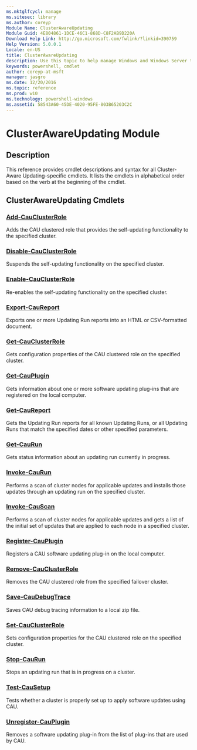```yaml
---
ms.mktglfcycl: manage
ms.sitesec: library
ms.author: coreyp
Module Name: ClusterAwareUpdating
Module Guid: 4E804861-1DCE-46C1-868D-C8F2AB9D220A
Download Help Link: http://go.microsoft.com/fwlink/?linkid=390759
Help Version: 5.0.0.1
Locale: en-US
title: ClusterAwareUpdating
description: Use this topic to help manage Windows and Windows Server technologies with Windows PowerShell.
keywords: powershell, cmdlet
author: coreyp-at-msft
manager: jasgro
ms.date: 12/20/2016
ms.topic: reference
ms.prod: w10
ms.technology: powershell-windows
ms.assetid: 58543A60-45DE-4020-95FE-803B65203C2C
---
```


# ClusterAwareUpdating Module
## Description
This reference provides cmdlet descriptions and syntax for all Cluster-Aware Updating-specific cmdlets. 
It lists the cmdlets in alphabetical order based on the verb at the beginning of the cmdlet.

## ClusterAwareUpdating Cmdlets
### [Add-CauClusterRole](./add-cauclusterrole.md)
Adds the CAU clustered role that provides the self-updating functionality to the specified cluster.

### [Disable-CauClusterRole](./disable-cauclusterrole.md)
Suspends the self-updating functionality on the specified cluster.

### [Enable-CauClusterRole](./enable-cauclusterrole.md)
Re-enables the self-updating functionality on the specified cluster.

### [Export-CauReport](./export-caureport.md)
Exports one or more Updating Run reports into an HTML or CSV-formatted document.

### [Get-CauClusterRole](./get-cauclusterrole.md)
Gets configuration properties of the CAU clustered role on the specified cluster.

### [Get-CauPlugin](./get-cauplugin.md)
Gets information about one or more software updating plug-ins that are registered on the local computer.

### [Get-CauReport](./get-caureport.md)
Gets the Updating Run reports for all known Updating Runs, or all Updating Runs that match the specified dates or other specified parameters.

### [Get-CauRun](./get-caurun.md)
Gets status information about an updating run currently in progress.

### [Invoke-CauRun](./invoke-caurun.md)
Performs a scan of cluster nodes for applicable updates and installs those updates through an updating run on the specified cluster.

### [Invoke-CauScan](./invoke-causcan.md)
Performs a scan of cluster nodes for applicable updates and gets a list of the initial set of updates that are applied to each node in a specified cluster.

### [Register-CauPlugin](./register-cauplugin.md)
Registers a CAU software updating plug-in on the local computer.

### [Remove-CauClusterRole](./remove-cauclusterrole.md)
Removes the CAU clustered role from the specified failover cluster.

### [Save-CauDebugTrace](./save-caudebugtrace.md)
Saves CAU debug tracing information to a local zip file.

### [Set-CauClusterRole](./set-cauclusterrole.md)
Sets configuration properties for the CAU clustered role on the specified cluster.

### [Stop-CauRun](./stop-caurun.md)
Stops an updating run that is in progress on a cluster.

### [Test-CauSetup](./test-causetup.md)
Tests whether a cluster is properly set up to apply software updates using CAU.

### [Unregister-CauPlugin](./unregister-cauplugin.md)
Removes a software updating plug-in from the list of plug-ins that are used by CAU.



